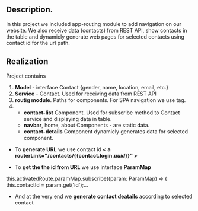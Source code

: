 ## Description. 
In this project we included app-routing module to add navigation on our website.
We also receive data (contacts) from REST API, show contacts in the table and dynamicly generate web pages for selected contacts using contact id for the url path.

## Realization
Project contains
1. **Model** - interface Contact {gender, name, location, email, etc.}
2. **Service** - Contact. Used for receiving data from REST API
3. **routig module**. Paths for components. For SPA navigation we use <a routerLink> tag.
4. - **contact-list** Component. Used for subscribe method to Contact service and displaying data in table.
   - **navbar**, home, about Components - are static data.
   - **contact-details** Component dynamicly generates data for selected component. 

  - To **generate URL** we use contact id 
      **< a routerLink="/contacts/{{contact.login._uuid_}}" >**

  - To **get the the id from URL** we use interface **ParamMap**
  
  this.activatedRoute.paramMap.subscribe((param: ParamMap) => {
      this.contactId = param.get('id');...

  - And at the very end we **generate contact deatails** according to selected contact
